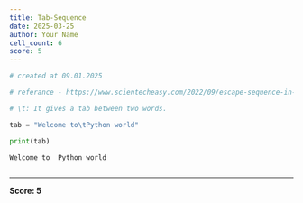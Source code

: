 ```yaml
---
title: Tab-Sequence
date: 2025-03-25
author: Your Name
cell_count: 6
score: 5
---
```


```python
# created at 09.01.2025
```


```python
# referance - https://www.scientecheasy.com/2022/09/escape-sequence-in-python.html
```


```python
# \t: It gives a tab between two words.
```


```python
tab = "Welcome to\tPython world"
```


```python
print(tab)
```

    Welcome to	Python world



```python

```


---
**Score: 5**
